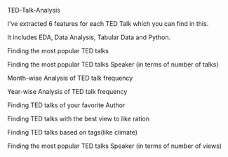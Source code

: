 TED-Talk-Analysis


  I've extracted 6 features for each TED Talk which you can find in this. 
  
  It includes EDA, Data Analysis, Tabular Data and Python.
  
 
 Finding the most popular TED talks
 
 Finding the most popular TED talks Speaker (in terms of number of talks)
 
 Month-wise Analysis of TED talk frequency
 
 Year-wise Analysis of TED talk frequency
 
 Finding TED talks of your favorite Author
 
 Finding TED talks with the best view to like ration
 
 Finding TED talks based on tags(like climate)
 
 Finding the most popular TED talks Speaker (in terms of number of views)
  
  
